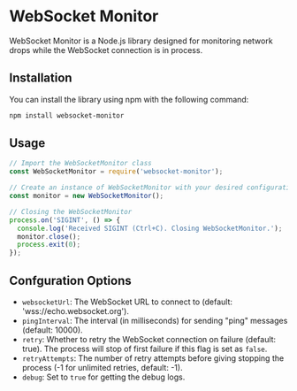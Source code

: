 # WebSocket Monitor

WebSocket Monitor is a Node.js library designed for monitoring network drops while the WebSocket connection is in process.

## Installation

You can install the library using npm with the following command:

```bash
npm install websocket-monitor
```
## Usage

```js
// Import the WebSocketMonitor class
const WebSocketMonitor = require('websocket-monitor');

// Create an instance of WebSocketMonitor with your desired configuration
const monitor = new WebSocketMonitor();

// Closing the WebSocketMonitor
process.on('SIGINT', () => {
  console.log('Received SIGINT (Ctrl+C). Closing WebSocketMonitor.');
  monitor.close();
  process.exit(0);
});
```

## Confguration Options
- `websocketUrl`: The WebSocket URL to connect to (default: 'wss://echo.websocket.org').
- `pingInterval`: The interval (in milliseconds) for sending "ping" messages (default: 10000).
- `retry`: Whether to retry the WebSocket connection on failure (default: true). The process will stop of first failure if this flag is set as `false`.
- `retryAttempts`: The number of retry attempts before giving stopping the process (-1 for unlimited retries, default: -1).
- `debug`: Set to `true` for getting the debug logs.